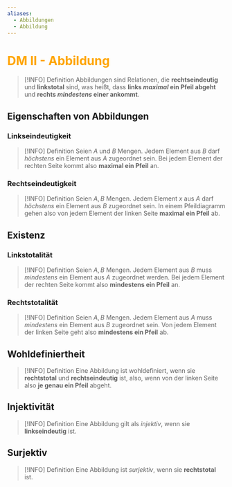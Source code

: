 ```yaml
---
aliases:
  - Abbildungen
  - Abbildung
---
```

# <font color = "orange">DM II - Abbildung</font>
>[!INFO] Definition
>Abbildungen sind Relationen, die **rechtseindeutig** und **linkstotal** sind, was heißt, dass **links *maximal* ein Pfeil abgeht** und **rechts *mindestens* einer ankommt**. 
## Eigenschaften von Abbildungen
### Linkseindeutigkeit
>[!INFO] Definition
>Seien $A$ und $B$ Mengen. Jedem Element aus $B$ darf *höchstens* ein Element aus $A$ zugeordnet sein. Bei jedem Element der rechten Seite kommt also **maximal ein Pfeil** an.
### Rechtseindeutigkeit
>[!INFO] Definition
>Seien $A,B$ Mengen. Jedem Element $x$ aus $A$ darf *höchstens* ein Element aus $B$ zugeordnet sein.  In einem Pfeildiagramm gehen also von jedem Element der linken Seite **maximal ein Pfeil** ab.
## Existenz
### Linkstotalität
>[!INFO] Definition
>Seien $A,B$ Mengen. Jedem Element aus $B$ muss *mindestens* ein Element aus $A$ zugeordnet werden. Bei jedem Element der rechten Seite kommt also **mindestens ein Pfeil** an.
### Rechtstotalität
>[!INFO] Definition
>Seien $A,B$ Mengen. Jedem Element aus $A$ muss *mindestens* ein Element aus $B$ zugeordnet sein. Von jedem Element der linken Seite geht also **mindestens ein Pfeil** ab.
## Wohldefiniertheit
>[!INFO] Definition
>Eine Abbildung ist wohldefiniert, wenn sie **rechtstotal** und **rechtseindeutig** ist, also, wenn von der linken Seite also **je genau ein Pfeil** abgeht.
## Injektivität
>[!INFO] Definition
>Eine Abbildung gilt als *injektiv*, wenn sie **linkseindeutig** ist.
## Surjektiv
>[!INFO] Definition
>Eine  Abbildung ist *surjektiv*, wenn sie **rechtstotal** ist.
##